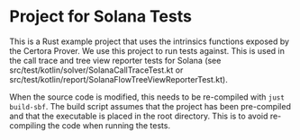 # Project for Solana Tests

This is a Rust example project that uses the intrinsics functions exposed by the Certora Prover.
We use this project to run tests against. This is used in the call trace and tree view reporter tests for Solana
(see src/test/kotlin/solver/SolanaCallTraceTest.kt or src/test/kotlin/report/SolanaFlowTreeViewReporterTest.kt).

When the source code is modified, this needs to be re-compiled with `just build-sbf`.
The build script assumes that the project has been pre-compiled and that the executable is placed in the root directory.
This is to avoid re-compiling the code when running the tests.
